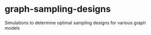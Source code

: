 # graph-sampling-designs

Simulations to determine optimal sampling designs for various graph models
